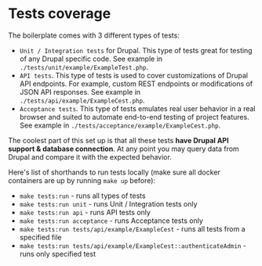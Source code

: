 # Tests coverage

The boilerplate comes with 3 different types of tests:

- `Unit / Integration tests` for Drupal. This type of tests great for testing of any Drupal specific code. See example in `./tests/unit/example/ExampleTest.php`.
- `API tests`. This type of tests is used to cover customizations of Drupal API endpoints. For example, custom REST endpoints or modifications of JSON API responses. See example in `./tests/api/example/ExampleCest.php`.
- `Acceptance tests`. This type of tests emulates real user behavior in a real browser and suited to automate end-to-end testing of project features. See example in `./tests/acceptance/example/ExampleCest.php`.

The coolest part of this set up is that all these tests **have Drupal API support & database connection**. At any point you may query data from Drupal and compare it with the expected behavior.

Here's list of shorthands to run tests locally (make sure all docker containers are up by running `make up` before):

- `make tests:run` - runs all types of tests
- `make tests:run unit` - runs Unit / Integration tests only
- `make tests:run api` - runs API tests only
- `make tests:run acceptance` - runs Acceptance tests only
- `make tests:run tests/api/example/ExampleCest` - runs all tests from a specified file
- `make tests:run tests/api/example/ExampleCest::authenticateAdmin` - runs only specified test
